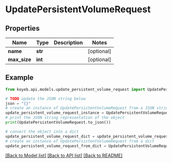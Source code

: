 # UpdatePersistentVolumeRequest


## Properties

Name | Type | Description | Notes
------------ | ------------- | ------------- | -------------
**name** | **str** |  | [optional] 
**max_size** | **int** |  | [optional] 

## Example

```python
from koyeb.api.models.update_persistent_volume_request import UpdatePersistentVolumeRequest

# TODO update the JSON string below
json = "{}"
# create an instance of UpdatePersistentVolumeRequest from a JSON string
update_persistent_volume_request_instance = UpdatePersistentVolumeRequest.from_json(json)
# print the JSON string representation of the object
print(UpdatePersistentVolumeRequest.to_json())

# convert the object into a dict
update_persistent_volume_request_dict = update_persistent_volume_request_instance.to_dict()
# create an instance of UpdatePersistentVolumeRequest from a dict
update_persistent_volume_request_from_dict = UpdatePersistentVolumeRequest.from_dict(update_persistent_volume_request_dict)
```
[[Back to Model list]](../README.md#documentation-for-models) [[Back to API list]](../README.md#documentation-for-api-endpoints) [[Back to README]](../README.md)


